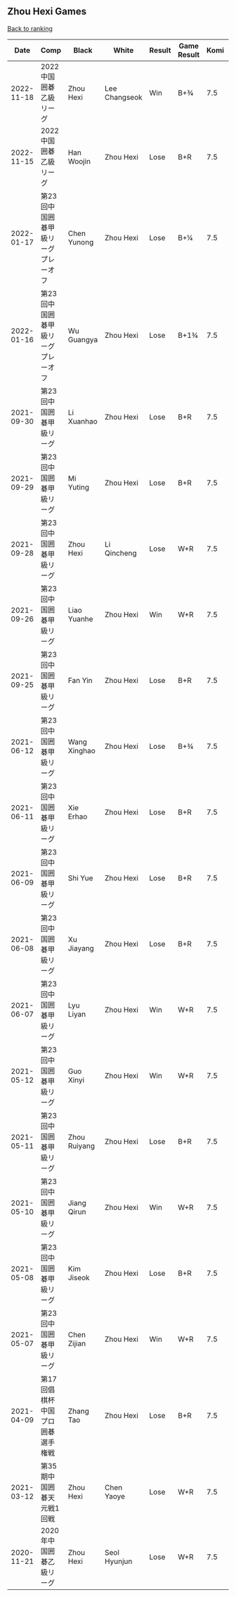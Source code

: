 ## Zhou Hexi Games

[Back to ranking](../../index.md)




| **Date** | **Comp** | **Black** | **White** | **Result** | **Game Result** | **Komi** | **Rating** | **Diff** | 
| --- | --- | --- | --- | --- | --- | --- | --- | --- |
| 2022-11-18 | 2022中国囲碁乙級リーグ | Zhou Hexi | Lee Changseok | Win | B+¾ | 7.5 | 2985 | -260 | 
| 2022-11-15 | 2022中国囲碁乙級リーグ | Han Woojin | Zhou Hexi | Lose | B+R | 7.5 | 3245 | 0 | 
| 2022-01-17 | 第23回中国囲碁甲級リーグプレーオフ | Chen Yunong | Zhou Hexi | Lose | B+¼ | 7.5 | 3245 | -22 | 
| 2022-01-16 | 第23回中国囲碁甲級リーグプレーオフ | Wu Guangya | Zhou Hexi | Lose | B+1¾ | 7.5 | 3267 | -15 | 
| 2021-09-30 | 第23回中国囲碁甲級リーグ | Li Xuanhao | Zhou Hexi | Lose | B+R | 7.5 | 3282 | -16 | 
| 2021-09-29 | 第23回中国囲碁甲級リーグ | Mi Yuting | Zhou Hexi | Lose | B+R | 7.5 | 3298 | -18 | 
| 2021-09-28 | 第23回中国囲碁甲級リーグ | Zhou Hexi | Li Qincheng | Lose | W+R | 7.5 | 3316 | -9 | 
| 2021-09-26 | 第23回中国囲碁甲級リーグ | Liao Yuanhe | Zhou Hexi | Win | W+R | 7.5 | 3325 | 48 | 
| 2021-09-25 | 第23回中国囲碁甲級リーグ | Fan Yin | Zhou Hexi | Lose | B+R | 7.5 | 3277 | 71 | 
| 2021-06-12 | 第23回中国囲碁甲級リーグ | Wang Xinghao | Zhou Hexi | Lose | B+¾ | 7.5 | 3206 | -16 | 
| 2021-06-11 | 第23回中国囲碁甲級リーグ | Xie Erhao | Zhou Hexi | Lose | B+R | 7.5 | 3222 | 11 | 
| 2021-06-09 | 第23回中国囲碁甲級リーグ | Shi Yue | Zhou Hexi | Lose | B+R | 7.5 | 3211 | -20 | 
| 2021-06-08 | 第23回中国囲碁甲級リーグ | Xu Jiayang | Zhou Hexi | Lose | B+R | 7.5 | 3231 | -26 | 
| 2021-06-07 | 第23回中国囲碁甲級リーグ | Lyu Liyan | Zhou Hexi | Win | W+R | 7.5 | 3257 | 6 | 
| 2021-05-12 | 第23回中国囲碁甲級リーグ | Guo Xinyi | Zhou Hexi | Win | W+R | 7.5 | 3251 | 54 | 
| 2021-05-11 | 第23回中国囲碁甲級リーグ | Zhou Ruiyang | Zhou Hexi | Lose | B+R | 7.5 | 3197 | -47 | 
| 2021-05-10 | 第23回中国囲碁甲級リーグ | Jiang Qirun | Zhou Hexi | Win | W+R | 7.5 | 3244 | 89 | 
| 2021-05-08 | 第23回中国囲碁甲級リーグ | Kim Jiseok | Zhou Hexi | Lose | B+R | 7.5 | 3155 | -24 | 
| 2021-05-07 | 第23回中国囲碁甲級リーグ | Chen Zijian | Zhou Hexi | Win | W+R | 7.5 | 3179 | 133 | 
| 2021-04-09 | 第17回倡棋杯中国プロ囲碁選手権戦 | Zhang Tao | Zhou Hexi | Lose | B+R | 7.5 | 3046 | -80 | 
| 2021-03-12 | 第35期中国囲碁天元戦1回戦 | Zhou Hexi | Chen Yaoye | Lose | W+R | 7.5 | 3126 | 47 | 
| 2020-11-21 | 2020年中国囲碁乙級リーグ | Zhou Hexi | Seol Hyunjun | Lose | W+R | 7.5 | 3079 | missing |




